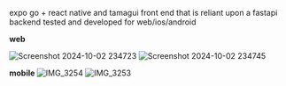 expo go + react native and tamagui front end that is reliant upon a fastapi backend tested and developed for web/ios/android

**web**

  ![Screenshot 2024-10-02 234723](https://github.com/user-attachments/assets/6410be31-b1cc-4afb-84e0-42e7c84ca234)
  ![Screenshot 2024-10-02 234745](https://github.com/user-attachments/assets/ff351d8e-de77-498e-b8ba-f24a6c11991c)



**mobile**
![IMG_3254](https://github.com/user-attachments/assets/c463626c-63aa-4b37-a803-3028f3ef85dd)
![IMG_3253](https://github.com/user-attachments/assets/adae887b-8e29-4418-aa64-3a63519db627)
